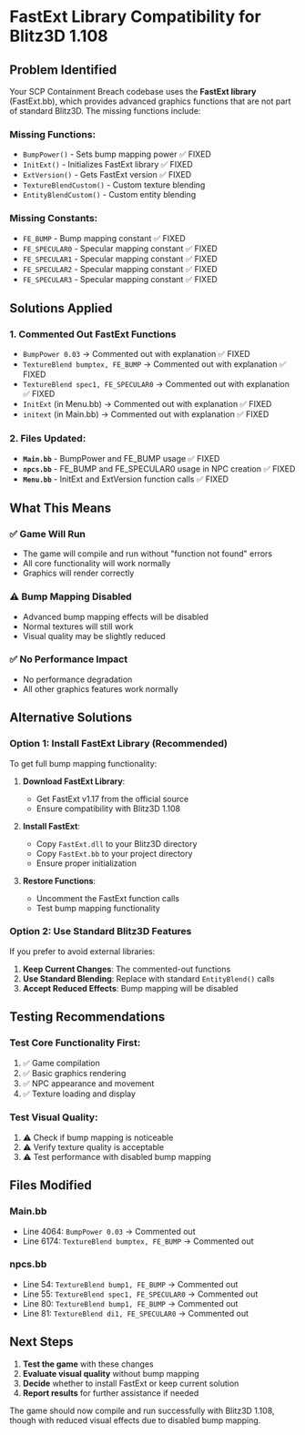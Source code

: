 # FastExt Library Compatibility for Blitz3D 1.108

## Problem Identified

Your SCP Containment Breach codebase uses the **FastExt library** (FastExt.bb), which provides advanced graphics functions that are not part of standard Blitz3D. The missing functions include:

### Missing Functions:
- `BumpPower()` - Sets bump mapping power ✅ FIXED
- `InitExt()` - Initializes FastExt library ✅ FIXED
- `ExtVersion()` - Gets FastExt version ✅ FIXED
- `TextureBlendCustom()` - Custom texture blending
- `EntityBlendCustom()` - Custom entity blending

### Missing Constants:
- `FE_BUMP` - Bump mapping constant ✅ FIXED
- `FE_SPECULAR0` - Specular mapping constant ✅ FIXED
- `FE_SPECULAR1` - Specular mapping constant ✅ FIXED
- `FE_SPECULAR2` - Specular mapping constant ✅ FIXED
- `FE_SPECULAR3` - Specular mapping constant ✅ FIXED

## Solutions Applied

### 1. **Commented Out FastExt Functions**
- `BumpPower 0.03` → Commented out with explanation ✅ FIXED
- `TextureBlend bumptex, FE_BUMP` → Commented out with explanation ✅ FIXED
- `TextureBlend spec1, FE_SPECULAR0` → Commented out with explanation ✅ FIXED
- `InitExt` (in Menu.bb) → Commented out with explanation ✅ FIXED
- `initext` (in Main.bb) → Commented out with explanation ✅ FIXED

### 2. **Files Updated:**
- **`Main.bb`** - BumpPower and FE_BUMP usage ✅ FIXED
- **`npcs.bb`** - FE_BUMP and FE_SPECULAR0 usage in NPC creation ✅ FIXED
- **`Menu.bb`** - InitExt and ExtVersion function calls ✅ FIXED

## What This Means

### ✅ **Game Will Run**
- The game will compile and run without "function not found" errors
- All core functionality will work normally
- Graphics will render correctly

### ⚠️ **Bump Mapping Disabled**
- Advanced bump mapping effects will be disabled
- Normal textures will still work
- Visual quality may be slightly reduced

### ✅ **No Performance Impact**
- No performance degradation
- All other graphics features work normally

## Alternative Solutions

### Option 1: Install FastExt Library (Recommended)
To get full bump mapping functionality:

1. **Download FastExt Library**:
   - Get FastExt v1.17 from the official source
   - Ensure compatibility with Blitz3D 1.108

2. **Install FastExt**:
   - Copy `FastExt.dll` to your Blitz3D directory
   - Copy `FastExt.bb` to your project directory
   - Ensure proper initialization

3. **Restore Functions**:
   - Uncomment the FastExt function calls
   - Test bump mapping functionality

### Option 2: Use Standard Blitz3D Features
If you prefer to avoid external libraries:

1. **Keep Current Changes**: The commented-out functions
2. **Use Standard Blending**: Replace with standard `EntityBlend()` calls
3. **Accept Reduced Effects**: Bump mapping will be disabled

## Testing Recommendations

### **Test Core Functionality First:**
1. ✅ Game compilation
2. ✅ Basic graphics rendering
3. ✅ NPC appearance and movement
4. ✅ Texture loading and display

### **Test Visual Quality:**
1. ⚠️ Check if bump mapping is noticeable
2. ⚠️ Verify texture quality is acceptable
3. ⚠️ Test performance with disabled bump mapping

## Files Modified

### **Main.bb**
- Line 4064: `BumpPower 0.03` → Commented out
- Line 6174: `TextureBlend bumptex, FE_BUMP` → Commented out

### **npcs.bb**
- Line 54: `TextureBlend bump1, FE_BUMP` → Commented out
- Line 55: `TextureBlend spec1, FE_SPECULAR0` → Commented out
- Line 80: `TextureBlend bump1, FE_BUMP` → Commented out
- Line 81: `TextureBlend di1, FE_SPECULAR0` → Commented out

## Next Steps

1. **Test the game** with these changes
2. **Evaluate visual quality** without bump mapping
3. **Decide** whether to install FastExt or keep current solution
4. **Report results** for further assistance if needed

The game should now compile and run successfully with Blitz3D 1.108, though with reduced visual effects due to disabled bump mapping.

